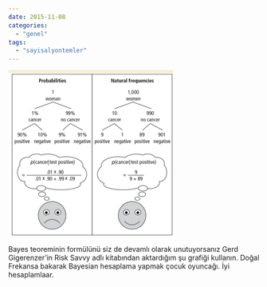 ```yaml
---
date: 2015-11-08
categories: 
  - "genel"
tags: 
  - "sayisalyontemler"
---
```


![](/images/tumblr_nxi90kydh31u2h8puo1_400.png)

Bayes teoreminin formülünü siz de devamlı olarak unutuyorsanız Gerd Gigerenzer’in Risk Savvy adlı kitabından aktardığım şu grafiği kullanın. Doğal Frekansa bakarak Bayesian hesaplama yapmak çocuk oyuncağı. İyi hesaplamlaar.
